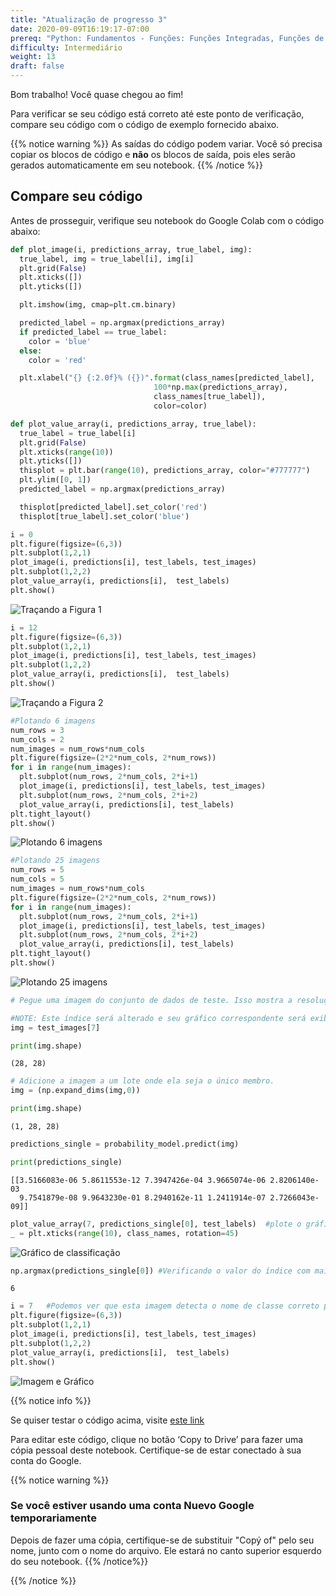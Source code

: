 ```yaml
---
title: "Atualização de progresso 3"
date: 2020-09-09T16:19:17-07:00
prereq: "Python: Fundamentos - Funções: Funções Integradas, Funções de Bibliotecas; Tipos de Dados – Strings, Números, Leitura do Console; Estruturas de Dados - Listas; Loops - For Loops"
difficulty: Intermediário
weight: 13
draft: false
---
```

Bom trabalho! Você quase chegou ao fim!

Para verificar se seu código está correto até este ponto de verificação, compare seu código com o código de exemplo fornecido abaixo.

{{% notice warning %}}
As saídas do código podem variar. Você só precisa copiar os blocos de código e __não__ os blocos de saída, pois eles serão gerados automaticamente em seu notebook.
{{% /notice %}}

## Compare seu código

Antes de prosseguir, verifique seu notebook do Google Colab com o código abaixo:

```python
def plot_image(i, predictions_array, true_label, img):
  true_label, img = true_label[i], img[i]
  plt.grid(False)
  plt.xticks([])
  plt.yticks([])

  plt.imshow(img, cmap=plt.cm.binary)

  predicted_label = np.argmax(predictions_array)
  if predicted_label == true_label:
    color = 'blue'
  else:
    color = 'red'

  plt.xlabel("{} {:2.0f}% ({})".format(class_names[predicted_label],
                                100*np.max(predictions_array),
                                class_names[true_label]),
                                color=color)

def plot_value_array(i, predictions_array, true_label):
  true_label = true_label[i]
  plt.grid(False)
  plt.xticks(range(10))
  plt.yticks([])
  thisplot = plt.bar(range(10), predictions_array, color="#777777")
  plt.ylim([0, 1])
  predicted_label = np.argmax(predictions_array)

  thisplot[predicted_label].set_color('red')
  thisplot[true_label].set_color('blue')
```
```python
i = 0   
plt.figure(figsize=(6,3))
plt.subplot(1,2,1)
plot_image(i, predictions[i], test_labels, test_images)
plt.subplot(1,2,2)
plot_value_array(i, predictions[i],  test_labels)
plt.show()
```
![Traçando a Figura 1](../media/Plotting_fig1.png)

```python
i = 12 
plt.figure(figsize=(6,3))
plt.subplot(1,2,1)
plot_image(i, predictions[i], test_labels, test_images)
plt.subplot(1,2,2)
plot_value_array(i, predictions[i],  test_labels)
plt.show()
```
![Traçando a Figura 2](../media/Plotting_fig2.png)

```python
#Plotando 6 imagens
num_rows = 3
num_cols = 2
num_images = num_rows*num_cols
plt.figure(figsize=(2*2*num_cols, 2*num_rows))
for i in range(num_images):
  plt.subplot(num_rows, 2*num_cols, 2*i+1)
  plot_image(i, predictions[i], test_labels, test_images)
  plt.subplot(num_rows, 2*num_cols, 2*i+2)
  plot_value_array(i, predictions[i], test_labels)
plt.tight_layout()
plt.show()
```
![Plotando 6 imagens](../media/PU3_6images.png)

```python
#Plotando 25 imagens
num_rows = 5
num_cols = 5
num_images = num_rows*num_cols
plt.figure(figsize=(2*2*num_cols, 2*num_rows))
for i in range(num_images):
  plt.subplot(num_rows, 2*num_cols, 2*i+1)
  plot_image(i, predictions[i], test_labels, test_images)
  plt.subplot(num_rows, 2*num_cols, 2*i+2)
  plot_value_array(i, predictions[i], test_labels)
plt.tight_layout()
plt.show()
```

![Plotando 25 imagens](../media/Plotting_fig3.png)

```python
# Pegue uma imagem do conjunto de dados de teste. Isso mostra a resolução da imagem.

#NOTE: Este índice será alterado e seu gráfico correspondente será exibido nas próximas etapas
img = test_images[7]

print(img.shape)
```

```
(28, 28)
```

```python
# Adicione a imagem a um lote onde ela seja o único membro.
img = (np.expand_dims(img,0))

print(img.shape)
```

```
(1, 28, 28)
```

```python
predictions_single = probability_model.predict(img)

print(predictions_single)
```

```
[[3.5166083e-06 5.8611553e-12 7.3947426e-04 3.9665074e-06 2.8206140e-03
  9.7541879e-08 9.9643230e-01 8.2940162e-11 1.2411914e-07 2.7266043e-09]]
```

```python
plot_value_array(7, predictions_single[0], test_labels)  #plote o gráfico contendo todos os nomes de classes
_ = plt.xticks(range(10), class_names, rotation=45)
```

![Gráfico de classificação](../media/PU3_graph.png)

```python
np.argmax(predictions_single[0]) #Verificando o valor do índice com maior probabilidade
```
```
6
```

```python
i = 7   #Podemos ver que esta imagem detecta o nome de classe correto para a imagem
plt.figure(figsize=(6,3))
plt.subplot(1,2,1)
plot_image(i, predictions[i], test_labels, test_images)
plt.subplot(1,2,2)
plot_value_array(i, predictions[i],  test_labels)
plt.show()
```
![Imagem e Gráfico](../media/PU3_shirtandgraph.png)

{{% notice info %}}

Se quiser testar o código acima, visite <a href="https://colab.research.google.com/drive/1yrUcfMw8H9XbfJ8USITjErpRpBQrl_Sf?usp=sharing" target="_blank">este link</a>

Para editar este código, clique no botão ‘Copy to Drive’ para fazer uma cópia pessoal deste notebook. Certifique-se de estar conectado à sua conta do Google.

{{% notice warning %}}
### Se você estiver usando uma conta Nuevo Google temporariamente
Depois de fazer uma cópia, certifique-se de substituir "Copý of" pelo seu nome, junto com o nome do arquivo. Ele estará no canto superior esquerdo do seu notebook.
{{% /notice%}}

{{% /notice %}}

